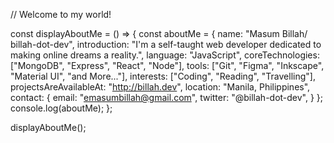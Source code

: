 // Welcome to my world!
<br>

const displayAboutMe = () => {
  const aboutMe = {
    name: "Masum Billah/ billah-dot-dev",
    introduction: "I'm a self-taught web developer dedicated to making online dreams a reality.",
    language: "JavaScript",
    coreTechnologies: ["MongoDB", "Express", "React", "Node"],
    tools: ["Git", "Figma", "Inkscape", "Material UI", "and More..."],
    interests: ["Coding", "Reading", "Travelling"],
    projectsAreAvailableAt: "http://billah.dev",
    location: "Manila, Philippines",
    contact: {
      email: "emasumbillah@gmail.com",
      twitter: "@billah-dot-dev",
    }
  };
  console.log(aboutMe);
};

displayAboutMe();
